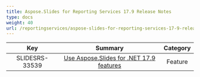 ```yaml
---
title: Aspose.Slides for Reporting Services 17.9 Release Notes
type: docs
weight: 40
url: /reportingservices/aspose-slides-for-reporting-services-17-9-release-notes/
---
```


|**Key** |**Summary** |**Category** |
| :-: | :-: | :-: |
|SLIDESRS-33539|[Use Aspose.Slides for .NET 17.9 features](https://docs.aspose.com/display/slidesnet/Aspose.Slides+for+.NET+17.9+Release+Notes)|Feature|

